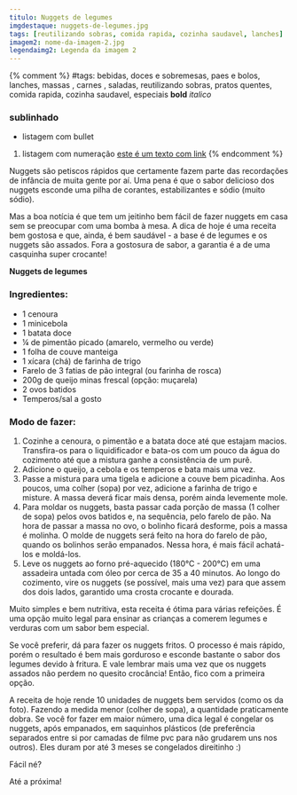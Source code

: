 ```yaml
---
titulo: Nuggets de legumes
imgdestaque: nuggets-de-legumes.jpg
tags: [reutilizando sobras, comida rapida, cozinha saudavel, lanches]
imagem2: nome-da-imagem-2.jpg
legendaimg2: Legenda da imagem 2
---
```

{% comment %}
#tags: bebidas, doces e sobremesas, paes e bolos, lanches, massas , carnes , saladas, reutilizando sobras, pratos quentes, comida rapida, cozinha saudavel, especiais
**bold**
*italico*
### sublinhado
* listagem com bullet
1. listagem com numeração
[este é um texto com link](https://www.enderecodolink.com)
{% endcomment %}

Nuggets são petiscos rápidos que certamente fazem parte das recordações de infância de muita gente por aí. Uma pena é que o sabor delicioso dos nuggets esconde uma pilha de corantes, estabilizantes e sódio (muito sódio). 

Mas a boa notícia é que tem um jeitinho bem fácil de fazer nuggets em casa sem se preocupar com uma bomba à mesa. A dica de hoje é uma receita bem gostosa e que, ainda, é bem saudável - a base é de legumes e os nuggets são assados. Fora a gostosura de sabor, a garantia é a de uma casquinha super crocante!

**Nuggets de legumes**

### Ingredientes:

* 1 cenoura
* 1 minicebola
* 1 batata doce
* ¼ de pimentão picado (amarelo, vermelho ou verde)
* 1 folha de couve manteiga
* 1 xícara (chá) de farinha de trigo
* Farelo de 3 fatias de pão integral (ou farinha de rosca)
* 200g de queijo minas frescal (opção: muçarela)
* 2 ovos batidos
* Temperos/sal a gosto

### Modo de fazer:

1. Cozinhe a cenoura, o pimentão e a batata doce até que estajam macios. Transfira-os para o liquidificador e bata-os com um pouco da água do cozimento até que a mistura ganhe a consistência de um purê. 
2. Adicione o queijo, a cebola e os temperos e bata mais uma vez.
3. Passe a mistura para uma tigela e adicione a couve bem picadinha. Aos poucos, uma colher (sopa) por vez, adicione a farinha de trigo e misture. A massa deverá ficar mais densa, porém ainda levemente mole. 
4. Para moldar os nuggets, basta passar cada porção de massa (1 colher de sopa) pelos ovos batidos e, na sequência, pelo farelo de pão. Na hora de passar a massa no ovo, o bolinho ficará desforme, pois a massa é molinha. O molde de nuggets será feito na hora do farelo de pão, quando os bolinhos serão empanados. Nessa hora, é mais fácil achatá-los e moldá-los.
5. Leve os nuggets ao forno pré-aquecido (180°C - 200°C) em uma assadeira untada com óleo por cerca de 35 a 40 minutos. Ao longo do cozimento, vire os nuggets (se possível, mais uma vez) para que assem dos dois lados, garantido uma crosta crocante e dourada. 

Muito simples e bem nutritiva, esta receita é ótima para várias refeições. É uma opção muito legal para ensinar as crianças a comerem legumes e verduras com um sabor bem especial. 

Se você preferir, dá para fazer os nuggets fritos. O processo é mais rápido, porém o resultado é bem mais gorduroso e esconde bastante o sabor dos legumes devido à fritura. E vale lembrar mais uma vez que os nuggets assados não perdem no quesito crocância! Então, fico com a primeira opção.

A receita de hoje rende 10 unidades de nuggets bem servidos (como os da foto). Fazendo a medida menor (colher de sopa), a quantidade praticamente dobra. Se você for fazer em maior número, uma dica legal é congelar os nuggets, após empanados, em saquinhos plásticos (de preferência separados entre si por camadas de filme pvc para não grudarem uns nos outros). Eles duram por até 3 meses se congelados direitinho :)

Fácil né?

Até a próxima!
